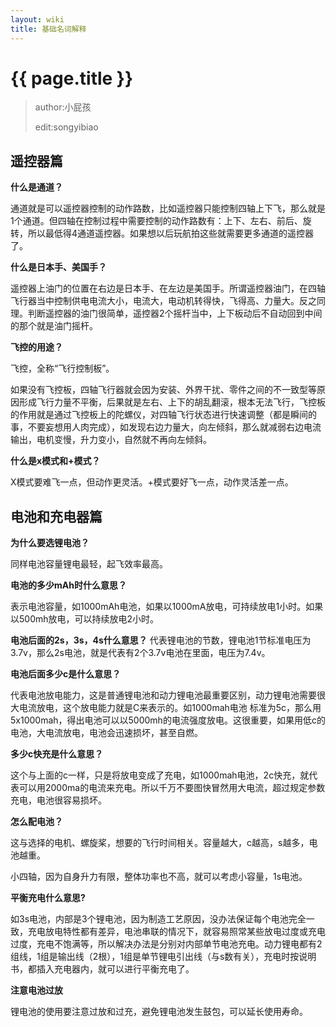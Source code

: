 ```yaml
---
layout: wiki
title: 基础名词解释
---
```


# {{ page.title }}

> author:小屁孩
> 
> edit:songyibiao

## 遥控器篇

**什么是通道？**

通道就是可以遥控器控制的动作路数，比如遥控器只能控制四轴上下飞，那么就是1个通道。但四轴在控制过程中需要控制的动作路数有：上下、左右、前后、旋转，所以最低得4通道遥控器。如果想以后玩航拍这些就需要更多通道的遥控器了。

**什么是日本手、美国手？**

遥控器上油门的位置在右边是日本手、在左边是美国手。所谓遥控器油门，在四轴飞行器当中控制供电电流大小，电流大，电动机转得快，飞得高、力量大。反之同理。判断遥控器的油门很简单，遥控器2个摇杆当中，上下板动后不自动回到中间的那个就是油门摇杆。

**飞控的用途？**

飞控，全称“飞行控制板”。

如果没有飞控板，四轴飞行器就会因为安装、外界干扰、零件之间的不一致型等原因形成飞行力量不平衡，后果就是左右、上下的胡乱翻滚，根本无法飞行，飞控板的作用就是通过飞控板上的陀螺仪，对四轴飞行状态进行快速调整（都是瞬间的事，不要妄想用人肉完成），如发现右边力量大，向左倾斜，那么就减弱右边电流输出，电机变慢，升力变小，自然就不再向左倾斜。

**什么是x模式和+模式？**

X模式要难飞一点，但动作更灵活。+模式要好飞一点，动作灵活差一点。

## 电池和充电器篇

**为什么要选锂电池？**

同样电池容量锂电最轻，起飞效率最高。

**电池的多少mAh时什么意思？**

表示电池容量，如1000mAh电池，如果以1000mA放电，可持续放电1小时。如果以500mh放电，可以持续放电2小时。

**电池后面的2s，3s，4s什么意思？**
代表锂电池的节数，锂电池1节标准电压为3.7v，那么2s电池，就是代表有2个3.7v电池在里面，电压为7.4v。

**电池后面多少c是什么意思？**

代表电池放电能力，这是普通锂电池和动力锂电池最重要区别，动力锂电池需要很大电流放电，这个放电能力就是C来表示的。如1000mah电池  标准为5c，那么用5x1000mah，得出电池可以以5000mh的电流强度放电。这很重要，如果用低c的电池，大电流放电，电池会迅速损坏，甚至自燃。

**多少c快充是什么意思？**

这个与上面的c一样，只是将放电变成了充电，如1000mah电池，2c快充，就代表可以用2000ma的电流来充电。所以千万不要图快冒然用大电流，超过规定参数充电，电池很容易损坏。

**怎么配电池？**

这与选择的电机、螺旋桨，想要的飞行时间相关。容量越大，c越高，s越多，电池越重。

小四轴，因为自身升力有限，整体功率也不高，就可以考虑小容量，1s电池。

**平衡充电什么意思?**

如3s电池，内部是3个锂电池，因为制造工艺原因，没办法保证每个电池完全一致，充电放电特性都有差异，电池串联的情况下，就容易照常某些放电过度或充电过度，充电不饱满等，所以解决办法是分别对内部单节电池充电。动力锂电都有2组线，1组是输出线（2根），1组是单节锂电引出线（与s数有关），充电时按说明书，都插入充电器内，就可以进行平衡充电了。

**注意电池过放**

锂电池的使用要注意过放和过充，避免锂电池发生鼓包，可以延长使用寿命。